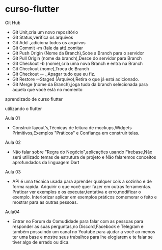 # curso-flutter

Git Hub
 - Git Unit,cria um novo repositório 
 - Git Status,verifica os arquivos
 - Git Add .,adiciona todos os arquivos
 - Git Commit -m (fale da att),comitar
 - Git Push Origin (Nome da Branch),Sobe a Branch para o servidor
 - Git Pull Origin (nome da branch),Desce do servidor para Branch
 - Git Checkout -b (nome),cria uma nova Branch e entra na Branch
 - Git Checkout (nome),Troca de Branch 
 - Git Checkout -- .,Apagar tudo que eu fiz.
 - Git Restore --Staged (Arquivo),Retira o que já está adicionado.
 - Git Merge (nome da Branch),joga tudo da branch selecionada para aquela que você está no momento

aprendizado de curso flutter

utilizando o flutter

Aula 01
 - Construir layout's,Técnicas de leitura de mockups,Widgets Primitivos,Exemplos "Práticos" e Confiança em construir telas.

Aula 02
 - Não falar sobre "Regra do Negócio",aplicações usando Firebase,Não será utilizado temas de estrutura de projeto e Não falaremos conceitos aprofundados da linguagem Dart

Aula 03
 - API é uma técnica usada para aprender qualquer cois a sozinho e de forma rapida. Adquirir o que você quer fazer em outras ferramentas. Praticar ver exemplos e os executar,tentativa e erro,modificar o exemplo. Interiorizar aplicar em exemplos práticos comemorar o feito e mostrar para as outras pessoas.

Aula04
 - Entrar no Forum da Comudidade para falar com as pessoas para responder as suas perguntas,no Discord,Facebook e Telegram e também possuindo um canal no Youtube para ajudar a você ao menos ter uma base e mostre seus trabalhos para lhe elogiarem e te falar se tiver algo de errado ou dica.